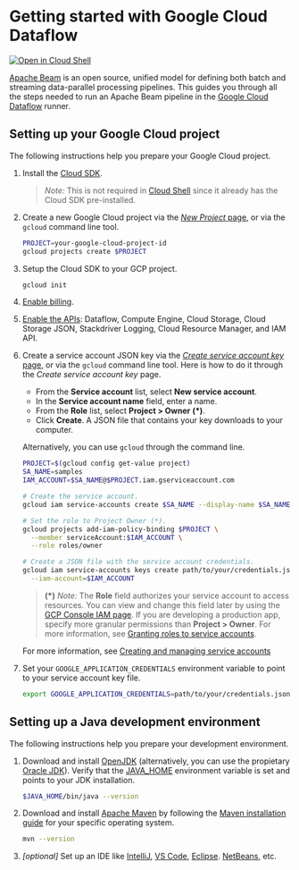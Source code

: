 # Getting started with Google Cloud Dataflow

[![Open in Cloud Shell](http://gstatic.com/cloudssh/images/open-btn.svg)](https://console.cloud.google.com/cloudshell/editor)

[Apache Beam](https://beam.apache.org/)
is an open source, unified model for defining both batch and streaming data-parallel processing pipelines.
This guides you through all the steps needed to run an Apache Beam pipeline in the
[Google Cloud Dataflow](https://cloud.google.com/dataflow) runner.

## Setting up your Google Cloud project

The following instructions help you prepare your Google Cloud project.

1. Install the [Cloud SDK](https://cloud.google.com/sdk/docs/).
   > *Note:* This is not required in
   > [Cloud Shell](https://console.cloud.google.com/cloudshell/editor)
   > since it already has the Cloud SDK pre-installed.

1. Create a new Google Cloud project via the
   [*New Project* page](https://console.cloud.google.com/projectcreate),
   or via the `gcloud` command line tool.

   ```sh
   PROJECT=your-google-cloud-project-id
   gcloud projects create $PROJECT
   ```

1. Setup the Cloud SDK to your GCP project.

   ```sh
   gcloud init
   ```

1. [Enable billing](https://cloud.google.com/billing/docs/how-to/modify-project).

1. [Enable the APIs](https://console.cloud.google.com/flows/enableapi?apiid=dataflow,compute_component,storage_component,storage_api,logging,cloudresourcemanager.googleapis.com,iam.googleapis.com):
   Dataflow, Compute Engine, Cloud Storage, Cloud Storage JSON,
   Stackdriver Logging, Cloud Resource Manager, and IAM API.

1. Create a service account JSON key via the
   [*Create service account key* page](https://console.cloud.google.com/apis/credentials/serviceaccountkey),
   or via the `gcloud` command line tool.
   Here is how to do it through the *Create service account key* page.

   * From the **Service account** list, select **New service account**.
   * In the **Service account name** field, enter a name.
   * From the **Role** list, select **Project > Owner** **(*)**.
   * Click **Create**. A JSON file that contains your key downloads to your computer.

   Alternatively, you can use `gcloud` through the command line.

   ```sh
   PROJECT=$(gcloud config get-value project)
   SA_NAME=samples
   IAM_ACCOUNT=$SA_NAME@$PROJECT.iam.gserviceaccount.com

   # Create the service account.
   gcloud iam service-accounts create $SA_NAME --display-name $SA_NAME

   # Set the role to Project Owner (*).
   gcloud projects add-iam-policy-binding $PROJECT \
     --member serviceAccount:$IAM_ACCOUNT \
     --role roles/owner

   # Create a JSON file with the service account credentials.
   gcloud iam service-accounts keys create path/to/your/credentials.json \
     --iam-account=$IAM_ACCOUNT
   ```

   > **(*)** *Note:* The **Role** field authorizes your service account to access resources.
   > You can view and change this field later by using the
   > [GCP Console IAM page](https://console.cloud.google.com/iam-admin/iam).
   > If you are developing a production app, specify more granular permissions than **Project > Owner**.
   > For more information, see
   > [Granting roles to service accounts](https://cloud.google.com/iam/docs/granting-roles-to-service-accounts).

   For more information, see
   [Creating and managing service accounts](https://cloud.google.com/iam/docs/creating-managing-service-accounts)

1. Set your `GOOGLE_APPLICATION_CREDENTIALS` environment variable to point to your service account key file.

   ```sh
   export GOOGLE_APPLICATION_CREDENTIALS=path/to/your/credentials.json
   ```

## Setting up a Java development environment

The following instructions help you prepare your development environment.

1. Download and install
   [OpenJDK](https://openjdk.java.net/install/index.html)
   (alternatively, you can use the propietary
   [Oracle JDK](https://www.oracle.com/technetwork/java/javase/downloads/index.html)).
   Verify that the
   [JAVA_HOME](https://docs.oracle.com/javase/8/docs/technotes/guides/troubleshoot/envvars001.html)
   environment variable is set and points to your JDK installation.

   ```sh
   $JAVA_HOME/bin/java --version
   ```

1. Download and install
   [Apache Maven](http://maven.apache.org/download.cgi)
   by following the
   [Maven installation guide](http://maven.apache.org/install.html)
   for your specific operating system.

   ```sh
   mvn --version
   ```

1. *[optional]* Set up an IDE like
   [IntelliJ](https://www.jetbrains.com/idea/),
   [VS Code](https://code.visualstudio.com),
   [Eclipse](https://www.eclipse.org/ide/).
   [NetBeans](https://netbeans.org),
   etc.
